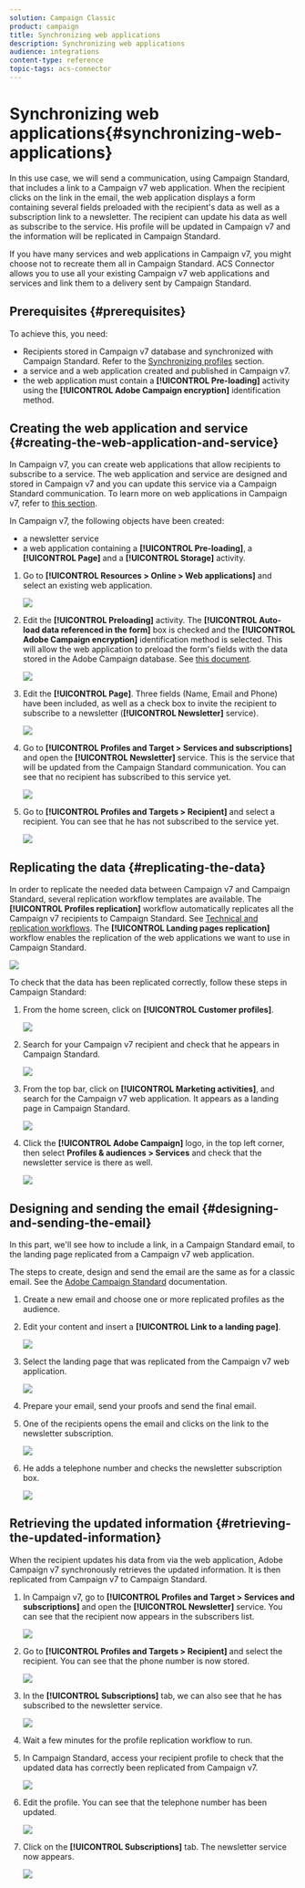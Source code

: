 ```yaml
---
solution: Campaign Classic
product: campaign
title: Synchronizing web applications
description: Synchronizing web applications
audience: integrations
content-type: reference
topic-tags: acs-connector
---
```


# Synchronizing web applications{#synchronizing-web-applications}

In this use case, we will send a communication, using Campaign Standard, that includes a link to a Campaign v7 web application. When the recipient clicks on the link in the email, the web application displays a form containing several fields preloaded with the recipient's data as well as a subscription link to a newsletter. The recipient can update his data as well as subscribe to the service. His profile will be updated in Campaign v7 and the information will be replicated in Campaign Standard.

If you have many services and web applications in Campaign v7, you might choose not to recreate them all in Campaign Standard. ACS Connector allows you to use all your existing Campaign v7 web applications and services and link them to a delivery sent by Campaign Standard.

## Prerequisites {#prerequisites}

To achieve this, you need:

* Recipients stored in Campaign v7 database and synchronized with Campaign Standard. Refer to the [Synchronizing profiles](../../integrations/using/synchronizing-profiles.md) section.
* a service and a web application created and published in Campaign v7.
* the web application must contain a **[!UICONTROL Pre-loading]** activity using the **[!UICONTROL Adobe Campaign encryption]** identification method.

## Creating the web application and service {#creating-the-web-application-and-service}

In Campaign v7, you can create web applications that allow recipients to subscribe to a service. The web application and service are designed and stored in Campaign v7 and you can update this service via a Campaign Standard communication. To learn more on web applications in Campaign v7, refer to [this section](../../web/using/adding-fields-to-a-web-form.md#subscription-checkboxes).

In Campaign v7, the following objects have been created:

* a newsletter service
* a web application containing a **[!UICONTROL Pre-loading]**, a **[!UICONTROL Page]** and a **[!UICONTROL Storage]** activity.

1. Go to **[!UICONTROL Resources > Online > Web applications]** and select an existing web application.

   ![](assets/acs_connect_lp_2.png)

1. Edit the **[!UICONTROL Preloading]** activity. The **[!UICONTROL Auto-load data referenced in the form]** box is checked and the **[!UICONTROL Adobe Campaign encryption]** identification method is selected. This will allow the web application to preload the form's fields with the data stored in the Adobe Campaign database. See [this document](../../web/using/publishing-a-web-form.md#pre-loading-the-form-data).

   ![](assets/acs_connect_lp_4.png)

1. Edit the **[!UICONTROL Page]**. Three fields (Name, Email and Phone) have been included, as well as a check box to invite the recipient to subscribe to a newsletter (**[!UICONTROL Newsletter]** service). 

   ![](assets/acs_connect_lp_3.png)

1. Go to **[!UICONTROL Profiles and Target > Services and subscriptions]** and open the **[!UICONTROL Newsletter]** service. This is the service that will be updated from the Campaign Standard communication. You can see that no recipient has subscribed to this service yet.

   ![](assets/acs_connect_lp_5.png)

1. Go to **[!UICONTROL Profiles and Targets > Recipient]** and select a recipient. You can see that he has not subscribed to the service yet.

   ![](assets/acs_connect_lp_6.png)

## Replicating the data {#replicating-the-data}

In order to replicate the needed data between Campaign v7 and Campaign Standard, several replication workflow templates are available. The **[!UICONTROL Profiles replication]** workflow automatically replicates all the Campaign v7 recipients to Campaign Standard. See [Technical and replication workflows](../../integrations/using/acs-connector-principles-and-data-cycle.md#technical-and-replication-workflows). The **[!UICONTROL Landing pages replication]** workflow enables the replication of the web applications we want to use in Campaign Standard.

![](assets/acs_connect_lp_1.png)

To check that the data has been replicated correctly, follow these steps in Campaign Standard:

1. From the home screen, click on **[!UICONTROL Customer profiles]**.

   ![](assets/acs_connect_lp_7.png)

1. Search for your Campaign v7 recipient and check that he appears in Campaign Standard.

   ![](assets/acs_connect_lp_8.png)

1. From the top bar, click on **[!UICONTROL Marketing activities]**, and search for the Campaign v7 web application. It appears as a landing page in Campaign Standard.

   ![](assets/acs_connect_lp_9.png)

1. Click the **[!UICONTROL Adobe Campaign]** logo, in the top left corner, then select **Profiles & audiences > Services** and check that the newsletter service is there as well.

   ![](assets/acs_connect_lp_10.png)

## Designing and sending the email {#designing-and-sending-the-email}

In this part, we'll see how to include a link, in a Campaign Standard email, to the landing page replicated from a Campaign v7 web application.

The steps to create, design and send the email are the same as for a classic email. See the [Adobe Campaign Standard](https://helpx.adobe.com/support/campaign/standard.html) documentation.

1. Create a new email and choose one or more replicated profiles as the audience.
1. Edit your content and insert a **[!UICONTROL Link to a landing page]**. 

   ![](assets/acs_connect_lp_12.png)

1. Select the landing page that was replicated from the Campaign v7 web application.

   ![](assets/acs_connect_lp_13.png)

1. Prepare your email, send your proofs and send the final email.
1. One of the recipients opens the email and clicks on the link to the newsletter subscription.

   ![](assets/acs_connect_lp_14.png)

1. He adds a telephone number and checks the newsletter subscription box.

   ![](assets/acs_connect_lp_15.png)

## Retrieving the updated information {#retrieving-the-updated-information}

When the recipient updates his data from via the web application, Adobe Campaign v7 synchronously retrieves the updated information. It is then replicated from Campaign v7 to Campaign Standard.

1. In Campaign v7, go to **[!UICONTROL Profiles and Target > Services and subscriptions]** and open the **[!UICONTROL Newsletter]** service. You can see that the recipient now appears in the subscribers list.

   ![](assets/acs_connect_lp_16.png)

1. Go to **[!UICONTROL Profiles and Targets > Recipient]** and select the recipient. You can see that the phone number is now stored.

   ![](assets/acs_connect_lp_17.png)

1. In the **[!UICONTROL Subscriptions]** tab, we can also see that he has subscribed to the newsletter service.

   ![](assets/acs_connect_lp_18.png)

1. Wait a few minutes for the profile replication workflow to run.
1. In Campaign Standard, access your recipient profile to check that the updated data has correctly been replicated from Campaign v7.

   ![](assets/acs_connect_lp_19.png)

1. Edit the profile. You can see that the telephone number has been updated.

   ![](assets/acs_connect_lp_20.png)

1. Click on the **[!UICONTROL Subscriptions]** tab. The newsletter service now appears.

   ![](assets/acs_connect_lp_21.png)


